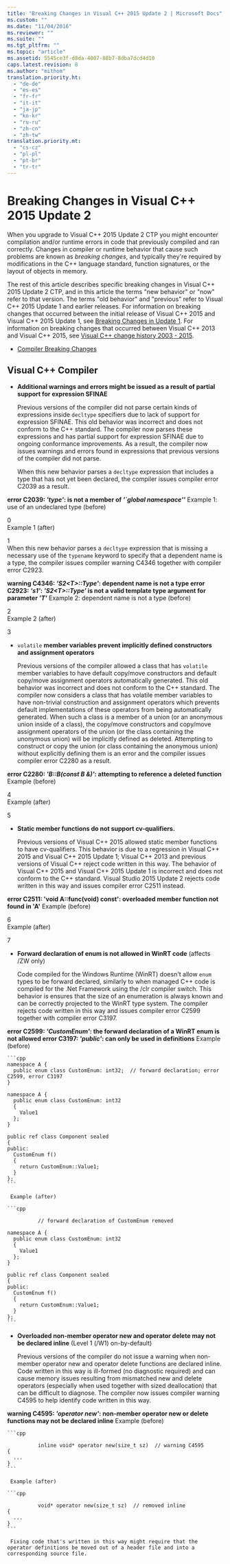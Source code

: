 ```yaml
---
title: "Breaking Changes in Visual C++ 2015 Update 2 | Microsoft Docs"
ms.custom: ""
ms.date: "11/04/2016"
ms.reviewer: ""
ms.suite: ""
ms.tgt_pltfrm: ""
ms.topic: "article"
ms.assetid: 5545ce3f-d8da-4007-88b7-8dba7dcd4d10
caps.latest.revision: 8
ms.author: "mithom"
translation.priority.ht: 
  - "de-de"
  - "es-es"
  - "fr-fr"
  - "it-it"
  - "ja-jp"
  - "ko-kr"
  - "ru-ru"
  - "zh-cn"
  - "zh-tw"
translation.priority.mt: 
  - "cs-cz"
  - "pl-pl"
  - "pt-br"
  - "tr-tr"
---
```

# Breaking Changes in Visual C++ 2015 Update 2
When you upgrade to Visual C++ 2015 Update 2 CTP you might encounter compilation and/or runtime errors in code that previously compiled and ran correctly. Changes in compiler or runtime behavior that cause such problems are known as *breaking changes*, and typically they're required by modifications in the C++ language standard, function signatures, or the layout of objects in memory.  
  
 The rest of this article describes specific breaking changes in Visual C++ 2015 Update 2 CTP, and in this article the terms "new behavior" or "now" refer to that version. The terms "old behavior" and "previous" refer to Visual C++ 2015 Update 1 and earlier releases. For information on breaking changes that occurred between the initial release of Visual C++ 2015 and Visual C++ 2015 Update 1, see [Breaking Changes in Update 1](../misc/breaking-changes-in-visual-cpp-2015-update-1.md). For information on breaking changes that occurred between Visual C++ 2013 and Visual C++ 2015, see [Visual C++ change history 2003 - 2015](/visual-cpp/porting/visual-cpp-change-history-2003-20151).  
  
-   [Compiler Breaking Changes](#BK_compiler)  
  
##  <a name="BK_compiler"></a> Visual C++ Compiler  
  
-   **Additional warnings and errors might be issued as a result of partial support for expression SFINAE**  
  
     Previous versions of the compiler did not parse certain kinds of expressions inside `decltype` specifiers due to lack of  support for expression SFINAE. This old behavior was incorrect and does not conform to the C++ standard. The compiler now parses these expressions and has partial support for expression SFINAE due to  ongoing conformance improvements. As a result, the compiler now issues warnings and errors found in  expressions that previous versions of the compiler did not parse.  
  
     When this new behavior parses a `decltype` expression that includes a type that has not yet been declared, the compiler issues compiler error C2039 as a result.  
  
 **error C2039: *'type'*: is not a member of *'`global namespace''***     Example 1:  use of an undeclared type (before)  
  
<CodeContentPlaceHolder>0</CodeContentPlaceHolder>  
     Example 1 (after)  
  
<CodeContentPlaceHolder>1</CodeContentPlaceHolder>  
     When this new behavior parses a `decltype` expression that is missing a necessary use of the `typename` keyword to specify that a dependent name is a type, the compiler issues  compiler warning C4346 together with compiler error C2923.  
  
 **warning C4346: *'S2<T\>::Type'*: dependent name is not a type error C2923: *'s1'*: *'S2<T\>::Type'* is not a valid template type argument for parameter *'T'***     Example 2: dependent name is not a type (before)  
  
<CodeContentPlaceHolder>2</CodeContentPlaceHolder>  
     Example 2 (after)  
  
<CodeContentPlaceHolder>3</CodeContentPlaceHolder>  
-   `volatile` **member variables prevent implicitly defined constructors and assignment operators**  
  
     Previous versions of the compiler allowed a class that has `volatile` member variables to have default copy/move constructors and default copy/move assignment operators automatically generated. This old behavior was incorrect and does not conform to the C++ standard. The compiler now considers a class that has volatile member variables to have non-trivial construction and assignment operators which prevents default implementations of these operators from being automatically generated.  When such a class is a member of a union (or an anonymous union inside of a class), the copy/move constructors and copy/move assignment operators of the union (or the class containing the unonymous union) will be implicitly defined as deleted. Attempting to construct or copy the union (or class containing the anonymous union) without explicitly defining them is an error and the compiler  issues compiler error C2280 as a result.  
  
 **error C2280: *'B::B(const B &)'*: attempting to reference a deleted function**     Example (before)  
  
<CodeContentPlaceHolder>4</CodeContentPlaceHolder>  
     Example (after)  
  
<CodeContentPlaceHolder>5</CodeContentPlaceHolder>  
-   **Static member functions do not support cv-qualifiers.**  
  
     Previous versions of Visual C++ 2015 allowed static member functions to have cv-qualifiers. This behavior is due to a regression in Visual C++ 2015 and Visual C++ 2015 Update 1; Visual C++ 2013 and previous versions of Visual C++ reject code written in this way. The behavior of Visual C++ 2015 and Visual C++ 2015 Update 1 is incorrect and does not conform to the C++ standard.  Visual Studio 2015 Update 2 rejects code written in this way and issues compiler error C2511 instead.  
  
 **error C2511: 'void A::func(void) const': overloaded member function not found in 'A'**     Example (before)  
  
<CodeContentPlaceHolder>6</CodeContentPlaceHolder>  
     Example (after)  
  
<CodeContentPlaceHolder>7</CodeContentPlaceHolder>  
-   **Forward declaration of enum is not allowed in WinRT code** (affects /ZW only)  
  
     Code compiled for the Windows Runtime (WinRT) doesn't allow `enum` types to be forward declared, similarly to when managed C++ code is compiled for the .Net Framework using the /clr compiler switch. This behavior is ensures that the size of an enumeration is always known and can be correctly projected to the WinRT type system. The compiler rejects code written in this way and  issues compiler error C2599 together with compiler error C3197.  
  
 **error C2599: *'CustomEnum'*: the forward declaration of a WinRT enum is not allowed error C3197: *'public'*: can only be used in definitions**     Example (before)  
  
    ```cpp  
    namespace A {  
      public enum class CustomEnum: int32;  // forward declaration; error C2599, error C3197  
    }  
  
    namespace A {  
      public enum class CustomEnum: int32  
      {  
        Value1  
      };  
    }  
  
    public ref class Component sealed  
    {  
    public:  
      CustomEnum f()  
      {  
        return CustomEnum::Value1;  
      }  
    };  
    ```  
  
     Example (after)  
  
    ```cpp  
  
              // forward declaration of CustomEnum removed  
  
    namespace A {  
      public enum class CustomEnum: int32  
      {  
        Value1  
      };  
    }  
  
    public ref class Component sealed  
    {  
    public:  
      CustomEnum f()  
      {  
        return CustomEnum::Value1;  
      }  
    };  
    ```  
  
-   **Overloaded non-member operator new and operator delete may not be declared inline** (Level 1 (/W1) on-by-default)  
  
     Previous versions of the compiler do not issue a warning when non-member operator new and operator delete functions are declared inline. Code written in this way is ill-formed (no diagnostic required) and can cause memory issues  resulting from mismatched new and delete operators (especially when used together with sized deallocation) that can be difficult to diagnose.   The compiler now issues compiler warning C4595 to help identify code written in this way.  
  
 **warning C4595: *'operator new'*: non-member operator new or delete functions may not be declared inline**     Example (before)  
  
    ```cpp  
  
              inline void* operator new(size_t sz)  // warning C4595  
    {  
      ...  
    }  
    ```  
  
     Example (after)  
  
    ```cpp  
  
              void* operator new(size_t sz)  // removed inline  
    {  
      ...  
    }  
    ```  
  
     Fixing code that's written in this way might require that the operator definitions be moved out of a header file and into a corresponding source file.